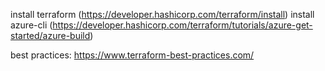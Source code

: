 install terraform (https://developer.hashicorp.com/terraform/install)
install azure-cli (https://developer.hashicorp.com/terraform/tutorials/azure-get-started/azure-build)



best practices:
https://www.terraform-best-practices.com/
    